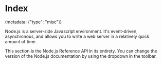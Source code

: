 # Index
(metadata: {"type": "misc"})

Node.js is a server-side Javascript environment. It's event-driven,
asynchronous, and allows you to write a web server in a relatively quick amount
of time.

This section is the Node.js Reference API in its entirety. You can change the
version of the Node.js documentation by using the dropdown in the toolbar.
